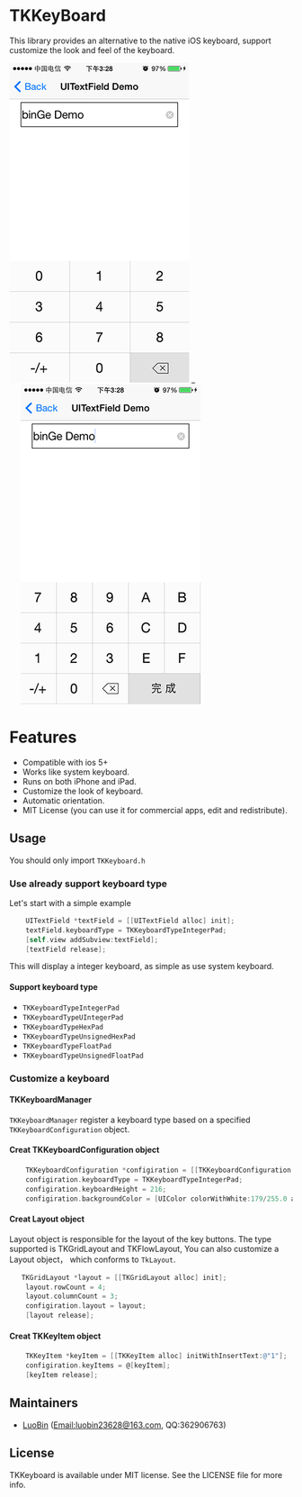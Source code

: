 TKKeyBoard
==========

This library provides an alternative to the native iOS keyboard, support customize the look and feel of the keyboard.

<img width="320" height="568" src="https://raw.githubusercontent.com/luobin23628/TKKeyBoard/gh-pages/images/Screenshot%202014.08.06%2015.28.37.png" alt="alt text" title="Title" /> _ 
<img style="margin-left:20px" width="320" height="568" src="https://raw.githubusercontent.com/luobin23628/TKKeyBoard/gh-pages/images/Screenshot%202014.08.06%2015.28.44.png" alt="alt text" title="Title" />

Features
========

* Compatible with ios 5+
* Works like system keyboard.
* Runs on both iPhone and iPad.
* Customize the look of keyboard.
* Automatic orientation.
* MIT License (you can use it for commercial apps, edit and redistribute).

## Usage

You should only import `TKKeyboard.h`

### Use already support keyboard type

Let's start with a simple example
    
```objective-c
    UITextField *textField = [[UITextField alloc] init];
    textField.keyboardType = TKKeyboardTypeIntegerPad;
    [self.view addSubview:textField];
    [textField release];
```
    
This will display a integer keyboard, as simple as use system keyboard.

#### Support keyboard type

* `TKKeyboardTypeIntegerPad`
* `TKKeyboardTypeUIntegerPad`
* `TKKeyboardTypeHexPad`
* `TKKeyboardTypeUnsignedHexPad`
* `TKKeyboardTypeFloatPad`
* `TKKeyboardTypeUnsignedFloatPad`


### Customize a keyboard

#### TKKeyboardManager

`TKKeyboardManager` register a keyboard type based on a specified `TKKeyboardConfiguration` object.

#### Creat TKKeyboardConfiguration object

```objective-c
    TKKeyboardConfiguration *configiration = [[TKKeyboardConfiguration alloc] init];
    configiration.keyboardType = TKKeyboardTypeIntegerPad;
    configiration.keyboardHeight = 216;
    configiration.backgroundColor = [UIColor colorWithWhite:179/255.0 alpha:1];
```

#### Creat Layout object

Layout object is responsible for the layout of the key buttons. The type supported is TKGridLayout and TKFlowLayout, You can also customize a Layout object， which conforms to `TkLayout`.

```objective-c
   TKGridLayout *layout = [[TKGridLayout alloc] init];
    layout.rowCount = 4;
    layout.columnCount = 3;
    configiration.layout = layout;
    [layout release];
```

#### Creat TKKeyItem object

```objective-c
    TKKeyItem *keyItem = [[TKKeyItem alloc] initWithInsertText:@"1"];
    configiration.keyItems = @[keyItem];
    [keyItem release];
```

## Maintainers

- [LuoBin](https://github.com/luobin23628) ([Email:luobin23628@163.com](mailto:luobin23628@163.com?subject=TKKeyboard),   QQ:362906763)

## License

TKKeyboard is available under MIT license. See the LICENSE file for more info.

